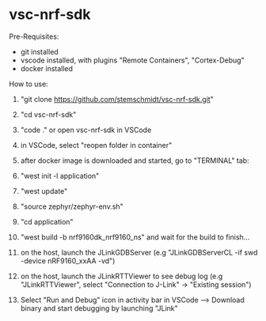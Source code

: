 # vsc-nrf-sdk
Pre-Requisites:
- git installed
- vscode installed, with plugins "Remote Containers", "Cortex-Debug"
- docker installed

How to use:
1. "git clone https://github.com/stemschmidt/vsc-nrf-sdk.git"
2. "cd vsc-nrf-sdk"
3. "code ." or open vsc-nrf-sdk in VSCode
4. in VSCode, select "reopen folder in container"
5. after docker image is downloaded and started, go to "TERMINAL" tab:
6. "west init -l application"
7. "west update"
8. "source zephyr/zephyr-env.sh"
9. "cd application"
10. "west build -b nrf9160dk_nrf9160_ns" and wait for the build to finish...

11. on the host, launch the JLinkGDBServer (e.g "JLinkGDBServerCL -if swd -device nRF9160_xxAA -vd")
12. on the host, launch the JLinkRTTViewer to see debug log (e.g "JLinkRTTViewer", select "Connection to J-Link" -> "Existing session")

13. Select "Run and Debug" icon in activity bar in VSCode --> Download binary and start debugging by launching "JLink" 

